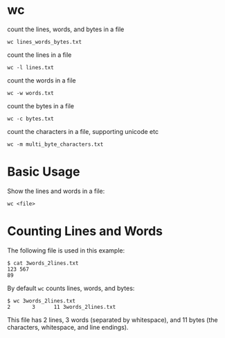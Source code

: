 # wc

count the lines, words, and bytes in a file

    wc lines_words_bytes.txt


count the lines in a file

    wc -l lines.txt


count the words in a file

    wc -w words.txt


count the bytes in a file

    wc -c bytes.txt


count the characters in a file, supporting unicode etc

    wc -m multi_byte_characters.txt



# Basic Usage

Show the lines and words in a file:

    wc <file>



# Counting Lines and Words

The following file is used in this example:

    $ cat 3words_2lines.txt
    123 567
    89


By default `wc` counts lines, words, and bytes:

    $ wc 3words_2lines.txt
    2       3      11 3words_2lines.txt


This file has 2 lines, 3 words (separated by whitespace), and 11 bytes (the
characters, whitespace, and line endings).


